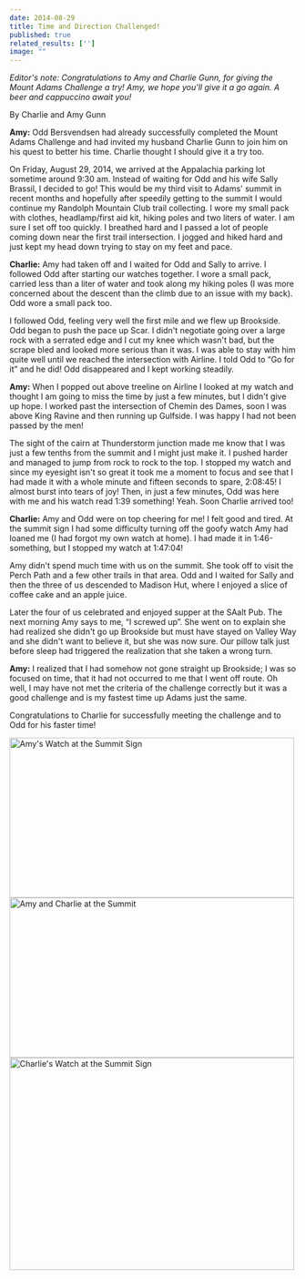 ```yaml
---
date: 2014-08-29
title: Time and Direction Challenged!
published: true
related_results: ['']
image: ""
---
```


<p><em>Editor's note: Congratulations to Amy and Charlie Gunn, for giving the Mount Adams Challenge a try! Amy, we hope you'll give it a go again. A beer and cappuccino await you!</em></p>
<p>By Charlie and Amy Gunn</p>
<p><strong>Amy:</strong> Odd Bersvendsen had already successfully completed the Mount Adams Challenge and had invited my husband Charlie Gunn to join him on his quest to better his time. Charlie thought I should give it a try too.</p>
<p>On Friday, August 29, 2014, we arrived at the Appalachia parking lot sometime around 9:30 am. Instead of waiting for Odd and his wife Sally Brassil, I decided to go! This would be my third visit to Adams' summit in recent months and hopefully after speedily getting to the summit I would continue my Randolph Mountain Club trail collecting. I wore my small pack with clothes, headlamp/first aid kit, hiking poles and two liters of water. I am sure I set off too quickly. I breathed hard and I passed a lot of people coming down near the first trail intersection. I jogged and hiked hard and just kept my head down trying to stay on my feet and pace.</p>
<p><strong>Charlie:</strong> Amy had taken off and I waited for Odd and Sally to arrive.  I followed Odd after starting our watches together.  I wore a small pack, carried less than a liter of water and took along my hiking poles (I was more concerned about the descent than the climb due to an issue with my back).  Odd wore a small pack too.</p>
<p>I followed Odd, feeling very well the first mile and we flew up Brookside. Odd began to push the pace up Scar. I didn't negotiate going over a large rock with a serrated edge and I cut my knee which wasn't bad, but the scrape bled and looked more serious than it was. I was able to stay with him quite well until we reached the intersection with Airline. I told Odd to “Go for it” and he did! Odd disappeared and I kept working steadily.</p>
<p><strong>Amy:</strong> When I popped out above treeline on Airline I looked at my watch and thought I am going to miss the time by just a few minutes, but I didn't give up hope. I worked past the intersection of Chemin des Dames, soon I was above King Ravine and then running up Gulfside. I was happy I had not been passed by the men!</p>
<p>The sight of the cairn at Thunderstorm junction made me know that I was just a few tenths from the summit and I might just make it. I pushed harder and managed to jump from rock to rock to the top. I stopped my watch and since my eyesight isn't so great it took me a moment to focus and see that I had made it with a whole minute and fifteen seconds to spare, 2:08:45!  I almost burst into tears of joy! Then, in just a few minutes, Odd was here with me and his watch read 1:39 something! Yeah. Soon Charlie arrived too!</p>
<p><strong>Charlie:</strong> Amy and Odd were on top cheering for me! I felt good and tired. At the summit sign I had some difficulty turning off the goofy watch Amy had loaned me (I had forgot my own watch at home).  I had made it in 1:46-something, but I stopped my watch at 1:47:04!</p>
<p>Amy didn't spend much time with us on the summit. She took off to visit the Perch Path and a few other trails in that area.  Odd and I waited for Sally and then the three of us descended to Madison Hut, where I enjoyed a slice of coffee cake and an apple juice.</p>
<p>Later the four of us celebrated and enjoyed supper at the SAalt Pub. The next morning Amy says to me, “I screwed up”. She went on to explain she had realized she didn't go up Brookside but must have stayed on Valley Way and she didn't want to believe it, but she was now sure. Our pillow talk just before sleep had triggered the realization that she taken a wrong turn.</p>
<p><strong>Amy:</strong> I realized that I had somehow not gone straight up Brookside; I was so focused on time, that it had not occurred to me that I went off route.  Oh well, I may have not met the criteria of the challenge correctly but it was a good challenge and is my fastest time up Adams just the same.</p>
<p>Congratulations to Charlie for successfully meeting the challenge and to Odd for his faster time!</p>
<img src="/images/uploads/amy-watch-summit.jpg" alt="Amy's Watch at the Summit Sign" width="500" height="281" class="img-fluid">
<img src="/images/uploads/charlie-and-amy-summit.jpg" alt="Amy and Charlie at the Summit" width="500" height="281" class="img-fluid">
<img src="/images/uploads/charlie-watch-summit.jpg" alt="Charlie's Watch at the Summit Sign" width="500" height="373" class="img-fluid">

